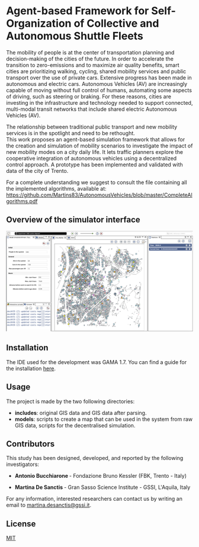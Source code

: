 # Agent-based Framework for Self-Organization of Collective and Autonomous Shuttle Fleets

The mobility of people is at the center of transportation planning and decision-making of the cities of the future. In order to accelerate the transition to zero-emissions and to maximize air quality benefits, smart  cities  are  prioritizing  walking, cycling, shared mobility services and public  transport over the use of private cars. 
Extensive progress has been made in autonomous and electric cars. Autonomous Vehicles (AV)  are  increasingly capable  of  moving  without  full  control  of humans, automating some aspects of driving, such as steering or braking.
For these reasons,  cities are  investing  in  the  infrastructure  and technology needed to support connected, multi-modal transit networks  that  include shared  electric Autonomous Vehicles (AV). 

The relationship between traditional public transport and new mobility services is in the spotlight and need to be rethought.   
This work proposes an agent-based simulation framework that allows for the creation and simulation of mobility scenarios to investigate the impact of new mobility modes on a city daily life. It lets traffic planners explore the cooperative integration of autonomous vehicles using a decentralized control approach. A prototype has been implemented and validated with data of the city of Trento.

For a complete understanding we suggest to consult the file containing all the implemented algorithms, available at: https://github.com/Martins83/AutonomousVehicles/blob/master/CompleteAlgorithms.pdf

## Overview of the simulator interface 

<p align="center">
  <img src="https://github.com/Martins83/AutonomousVehicles/blob/master/SimulatorOverview.png" width="950"/>
</p>

## Installation

The IDE used for the development was GAMA 1.7.
You can find a guide for the installation [here](https://github.com/gama-platform/gama/wiki/Installation).

## Usage

The project is made by the two following directories:
 * <b>includes</b>: original GIS data and GIS data after parsing.
 * <b>models</b>: scripts to create a map that can be used in the system from raw GIS data,
    scripts for the decentralised simulation.

## Contributors

This study has been designed, developed, and reported by the following investigators:

* <b> Antonio Bucchiarone </b> - Fondazione Bruno Kessler (FBK, Trento - Italy)

* <b> Martina De Sanctis </b> - Gran Sasso Science Institute - GSSI, L'Aquila, Italy

For any information, interested researchers can contact us by writing an email to martina.desanctis@gssi.it.



## License
[MIT](https://choosealicense.com/licenses/mit/)
